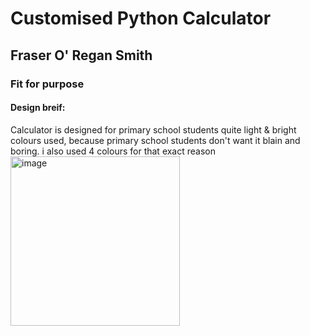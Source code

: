 # Customised Python Calculator 

## Fraser O' Regan Smith
### Fit for purpose 

#### Design breif:
Calculator is designed for primary school students
quite light & bright colours used, because primary school students don't want it blain and boring. i also used 4 colours for that exact reason
<img width="271" alt="image" src="https://user-images.githubusercontent.com/103541186/196822621-add58f84-ab8c-4787-96dd-f0213550d205.png">

